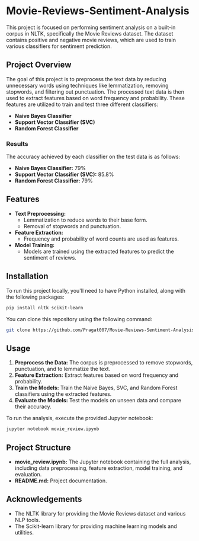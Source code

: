 # Movie-Reviews-Sentiment-Analysis

This project is focused on performing sentiment analysis on a built-in corpus in NLTK, specifically the Movie Reviews dataset. The dataset contains positive and negative movie reviews, which are used to train various classifiers for sentiment prediction.

## Project Overview

The goal of this project is to preprocess the text data by reducing unnecessary words using techniques like lemmatization, removing stopwords, and filtering out punctuation. The processed text data is then used to extract features based on word frequency and probability. These features are utilized to train and test three different classifiers:

- **Naive Bayes Classifier**
- **Support Vector Classifier (SVC)**
- **Random Forest Classifier**

### Results

The accuracy achieved by each classifier on the test data is as follows:

- **Naive Bayes Classifier:** 79%
- **Support Vector Classifier (SVC):** 85.8%
- **Random Forest Classifier:** 79%

## Features

- **Text Preprocessing:** 
  - Lemmatization to reduce words to their base form.
  - Removal of stopwords and punctuation.
- **Feature Extraction:** 
  - Frequency and probability of word counts are used as features.
- **Model Training:** 
  - Models are trained using the extracted features to predict the sentiment of reviews.

## Installation

To run this project locally, you'll need to have Python installed, along with the following packages:

```bash
pip install nltk scikit-learn
```

You can clone this repository using the following command:

```bash
git clone https://github.com/Pragat007/Movie-Reviews-Sentiment-Analysis
```

## Usage

1. **Preprocess the Data:** The corpus is preprocessed to remove stopwords, punctuation, and to lemmatize the text.
2. **Feature Extraction:** Extract features based on word frequency and probability.
3. **Train the Models:** Train the Naive Bayes, SVC, and Random Forest classifiers using the extracted features.
4. **Evaluate the Models:** Test the models on unseen data and compare their accuracy.

To run the analysis, execute the provided Jupyter notebook:

```bash
jupyter notebook movie_review.ipynb
```

## Project Structure

- **movie_review.ipynb:** The Jupyter notebook containing the full analysis, including data preprocessing, feature extraction, model training, and evaluation.
- **README.md:** Project documentation.


## Acknowledgements

- The NLTK library for providing the Movie Reviews dataset and various NLP tools.
- The Scikit-learn library for providing machine learning models and utilities.

